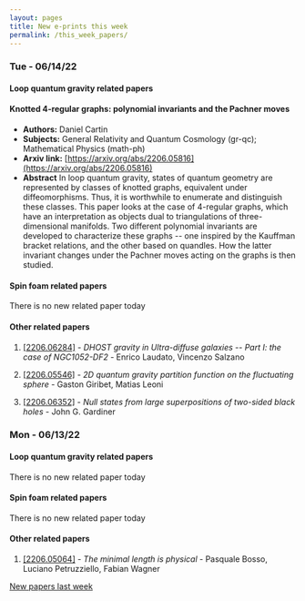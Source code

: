 ```yaml
---
layout: pages
title: New e-prints this week
permalink: /this_week_papers/
---
```




### Tue - 06/14/22

#### Loop quantum gravity related papers

#### **Knotted 4-regular graphs: polynomial invariants and the Pachner moves**
 - **Authors:** Daniel Cartin
 - **Subjects:** General Relativity and Quantum Cosmology (gr-qc); Mathematical Physics (math-ph)
 - **Arxiv link:** [https://arxiv.org/abs/2206.05816](https://arxiv.org/abs/2206.05816)
 - **Abstract**
 In loop quantum gravity, states of quantum geometry are represented by classes of knotted graphs, equivalent under diffeomorphisms. Thus, it is worthwhile to enumerate and distinguish these classes. This paper looks at the case of 4-regular graphs, which have an interpretation as objects dual to triangulations of three-dimensional manifolds. Two different polynomial invariants are developed to characterize these graphs -- one inspired by the Kauffman bracket relations, and the other based on quandles. How the latter invariant changes under the Pachner moves acting on the graphs is then studied. 

#### Spin foam related papers

There is no new related paper today 



#### Other related papers

1. [[2206.06284]](https://arxiv.org/abs/2206.06284) - *DHOST gravity in Ultra-diffuse galaxies -- Part I: the case of  NGC1052-DF2* - Enrico Laudato, Vincenzo Salzano

1. [[2206.05546]](https://arxiv.org/abs/2206.05546) - *2D quantum gravity partition function on the fluctuating sphere* - Gaston Giribet, Matias Leoni

1. [[2206.06352]](https://arxiv.org/abs/2206.06352) - *Null states from large superpositions of two-sided black holes* - John G. Gardiner



### Mon - 06/13/22

#### Loop quantum gravity related papers

There is no new related paper today 

#### Spin foam related papers

There is no new related paper today 



#### Other related papers

1. [[2206.05064]](https://arxiv.org/abs/2206.05064) - *The minimal length is physical* - Pasquale Bosso, Luciano Petruzziello, Fabian Wagner






[New papers last week]({{site.url}}/archived/weekly/pre-prints/2022/06/13/archived_weekly_papers.html)